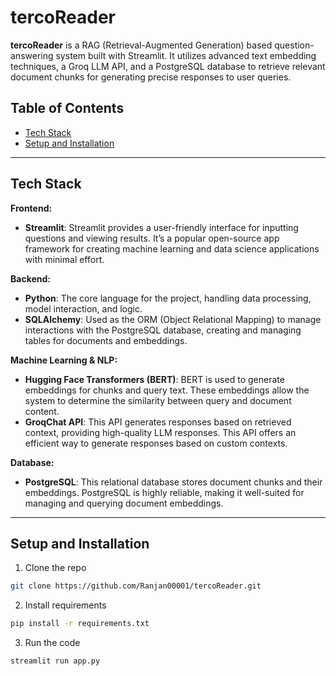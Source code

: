# tercoReader

**tercoReader** is a RAG (Retrieval-Augmented Generation) based question-answering system built with Streamlit. It utilizes advanced text embedding techniques, a Groq LLM API, and a PostgreSQL database to retrieve relevant document chunks for generating precise responses to user queries.

## Table of Contents
- [Tech Stack](#tech-stack)
- [Setup and Installation](#setup-and-installation)

---

## Tech Stack

**Frontend:**
- **Streamlit**: Streamlit provides a user-friendly interface for inputting questions and viewing results. It’s a popular open-source app framework for creating machine learning and data science applications with minimal effort.

**Backend:**
- **Python**: The core language for the project, handling data processing, model interaction, and logic.
- **SQLAlchemy**: Used as the ORM (Object Relational Mapping) to manage interactions with the PostgreSQL database, creating and managing tables for documents and embeddings.


**Machine Learning & NLP:**
- **Hugging Face Transformers (BERT)**: BERT is used to generate embeddings for chunks and query text. These embeddings allow the system to determine the similarity between query and document content.
- **GroqChat API**: This API generates responses based on retrieved context, providing high-quality LLM responses. This API offers an efficient way to generate responses based on custom contexts.

**Database:**
- **PostgreSQL**: This relational database stores document chunks and their embeddings. PostgreSQL is highly reliable, making it well-suited for managing and querying document embeddings.


---

## Setup and Installation
1. Clone the repo
```bash
git clone https://github.com/Ranjan00001/tercoReader.git
```
2. Install requirements
```bash
pip install -r requirements.txt
```
3. Run the code
```bash
streamlit run app.py
``` 